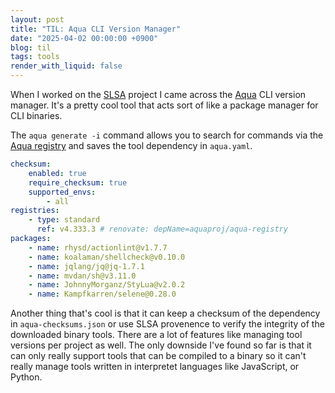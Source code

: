 ```yaml
---
layout: post
title: "TIL: Aqua CLI Version Manager"
date: "2025-04-02 00:00:00 +0900"
blog: til
tags: tools
render_with_liquid: false
---
```


When I worked on the [SLSA](https://slsa.dev/) project I came across the [Aqua](https://aquaproj.github.io/) CLI version manager. It's a pretty cool tool that acts sort of like a package manager for CLI binaries.

The `aqua generate -i` command allows you to search for commands via the [Aqua registry](https://github.com/aquaproj/aqua-registry) and saves the tool dependency in `aqua.yaml`.

```yaml
checksum:
    enabled: true
    require_checksum: true
    supported_envs:
        - all
registries:
    - type: standard
      ref: v4.333.3 # renovate: depName=aquaproj/aqua-registry
packages:
    - name: rhysd/actionlint@v1.7.7
    - name: koalaman/shellcheck@v0.10.0
    - name: jqlang/jq@jq-1.7.1
    - name: mvdan/sh@v3.11.0
    - name: JohnnyMorganz/StyLua@v2.0.2
    - name: Kampfkarren/selene@0.28.0
```

Another thing that's cool is that it can keep a checksum of the dependency in `aqua-checksums.json` or use SLSA provenence to verify the integrity of the downloaded binary tools. There are a lot of features like managing tool versions per project as well. The only downside I've found so far is that it can only really support tools that can be compiled to a binary so it can't really manage tools written in interpretet languages like JavaScript, or Python.
